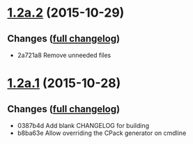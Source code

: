 # **[1.2a.2](https://github.com/accre/lstore-jerasure/tree/ACCRE_1.2a.2)** (2015-10-29)

## Changes ([full changelog](https://github.com/accre/lstore-jerasure/compare/ACCRE_1.2a.1...ACCRE_1.2a.2))
*  2a721a8 Remove unneeded files


# **[1.2a.1](https://github.com/accre/lstore-jerasure/tree/ACCRE_1.2a.1)** (2015-10-28)

## Changes ([full changelog](https://github.com/accre/lstore-jerasure/compare/ACCRE_1.2a...ACCRE_1.2a.1))
*  0387b4d Add blank CHANGELOG for building
*  b8ba63e Allow overriding the CPack generator on cmdline


